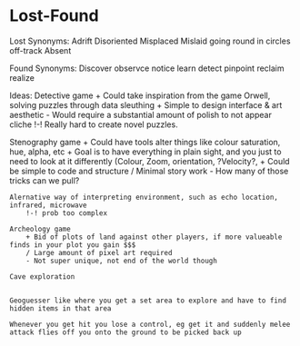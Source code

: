 # Lost-Found

Lost Synonyms:
  Adrift
  Disoriented
  Misplaced
  Mislaid
  going round in circles
  off-track
  Absent
  
Found Synonyms:
  Discover
	observce
	notice
	learn
	detect
	pinpoint
	reclaim
	realize

 Ideas:
  Detective game
    + Could take inspiration from the game Orwell, solving puzzles through data sleuthing
    + Simple to design interface & art aesthetic
    - Would require a substantial amount of polish to not appear cliche
    !-! Really hard to create novel puzzles. 
    
  Stenography game
    + Could have tools alter things like colour saturation, hue, alpha, etc
    + Goal is to have everything in plain sight, and you just to need to look at it differently (Colour, Zoom, orientation, ?Velocity?, 
    + Could be simple to code and structure
    / Minimal story work
    - How many of those tricks can we pull?
		
	Alernative way of interpreting environment, such as echo location, infrared, microwave
		!-! prob too complex
	
	Archeology game
		+ Bid of plots of land against other players, if more valueable finds in your plot you gain $$$
		/ Large amount of pixel art required
		- Not super unique, not end of the world though
		
	Cave exploration
	
		
    Geoguesser like where you get a set area to explore and have to find hidden items in that area
	
    Whenever you get hit you lose a control, eg get it and suddenly melee attack flies off you onto the ground to be picked back up
  
